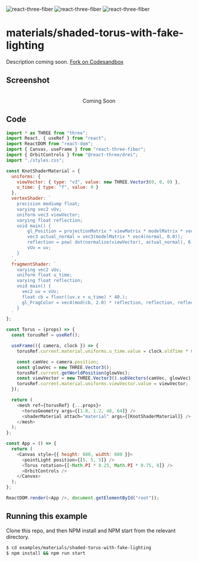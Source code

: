 ![react-three-fiber](https://img.shields.io/badge/dynamic/json?url=https://raw.githubusercontent.com/onion2k/r3f-by-example/develop/examples/materials/shaded-torus-with-fake-lighting/package.json&label=react-three-fiber&query=$.dependencies['react-three-fiber']&color=green) ![react-three-fiber](https://img.shields.io/badge/dynamic/json?url=https://raw.githubusercontent.com/onion2k/r3f-by-example/develop/examples/materials/shaded-torus-with-fake-lighting/package.json&label=three&query=$.dependencies['three']&color=green) ![react-three-fiber](https://img.shields.io/badge/dynamic/json?url=https://raw.githubusercontent.com/onion2k/r3f-by-example/develop/examples/materials/shaded-torus-with-fake-lighting/package.json&label=@react-three/drei&query=$.dependencies['@react-three/drei']&color=green)

# materials/shaded-torus-with-fake-lighting

Description coming soon. [Fork on Codesandbox](https://githubbox.com/onion2k/r3f-by-example/tree/develop/examples/materials/shaded-torus-with-fake-lighting)

## Screenshot
<div align="center">
  <br>
    Coming Soon
  <br>
</div>

## Code
```js
import * as THREE from "three";
import React, { useRef } from "react";
import ReactDOM from "react-dom";
import { Canvas, useFrame } from "react-three-fiber";
import { OrbitControls } from "@react-three/drei";
import "./styles.css";

const KnotShaderMaterial = {
  uniforms: {
    viewVector: { type: "v3", value: new THREE.Vector3(0, 0, 0) },
    u_time: { type: "f", value: 0 }
  },
  vertexShader: `
    precision mediump float;
    varying vec2 vUv;
    uniform vec3 viewVector;
    varying float reflection;
    void main() {
        gl_Position = projectionMatrix * viewMatrix * modelMatrix * vec4( position, 1.0 );
        vec3 actual_normal = vec3(modelMatrix * vec4(normal, 0.0));
        reflection = pow( dot(normalize(viewVector), actual_normal), 6.0 );
        vUv = uv;
    }
  `,
  fragmentShader: `
    varying vec2 vUv;
    uniform float u_time;
    varying float reflection;
    void main() {
      vec2 uv = vUv;
      float cb = floor((uv.x + u_time) * 40.);
      gl_FragColor = vec4(mod(cb, 2.0) * reflection, reflection, reflection,1.);
    }
  `
};

const Torus = (props) => {
  const torusRef = useRef();

  useFrame(({ camera, clock }) => {
    torusRef.current.material.uniforms.u_time.value = clock.oldTime * 0.0001;

    const camVec = camera.position;
    const glowVec = new THREE.Vector3();
    torusRef.current.getWorldPosition(glowVec);
    const viewVector = new THREE.Vector3().subVectors(camVec, glowVec);
    torusRef.current.material.uniforms.viewVector.value = viewVector;
  });

  return (
    <mesh ref={torusRef} {...props}>
      <torusGeometry args={[1.8, 1.2, 48, 64]} />
      <shaderMaterial attach="material" args={[KnotShaderMaterial]} />
    </mesh>
  );
};

const App = () => {
  return (
    <Canvas style={{ height: 600, width: 600 }}>
      <pointLight position={[5, 5, 5]} />
      <Torus rotation={[-Math.PI * 0.25, Math.PI * 0.75, 0]} />
      <OrbitControls />
    </Canvas>
  );
};

ReactDOM.render(<App />, document.getElementById("root"));

```

## Running this example

Clone this repo, and then NPM install and NPM start from the relevant directory.

```bash
$ cd examples/materials/shaded-torus-with-fake-lighting
$ npm install && npm run start
```